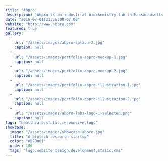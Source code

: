 ```yaml
---
title: "Abpro"
description: "Abpro is an industrial biochemistry lab in Massachusetts. This project involved the design of a new logo and website for the company, in addition to illustrations, presentations and other marketing materials. I also developed two responsive websites for them."
date: "2016-07-01T21:59:00-07:00"
website: "http://www.abpro.com"
featured: true
gallery:
  -
    url: "/assets/images/abpro-splash-2.jpg"
    caption: null
  -
    url: "/assets/images/portfolio-abpro-mockup-1.jpg"
    caption: null
  -
    url: "/assets/images/portfolio-abpro-mockup-2.jpg"
    caption: null
  -
    url: "/assets/images/portfolio-abpro-illustration-1.jpg"
    caption: null
  -
    url: "/assets/images/portfolio-abpro-illustration-2.jpg"
    caption: null
  -
    url: "/assets/images/abpro-labs-logo-1-selected.png"
    caption: null
tags: "healthcare,static,responsive,logo"
showcase:
  image: "/assets/images/showcase-abpro.jpg"
  title: "A biotech research startup"
  color: "#520001"
  order: 100
  tags: "logo,website design,development,static,cms"
---
```

